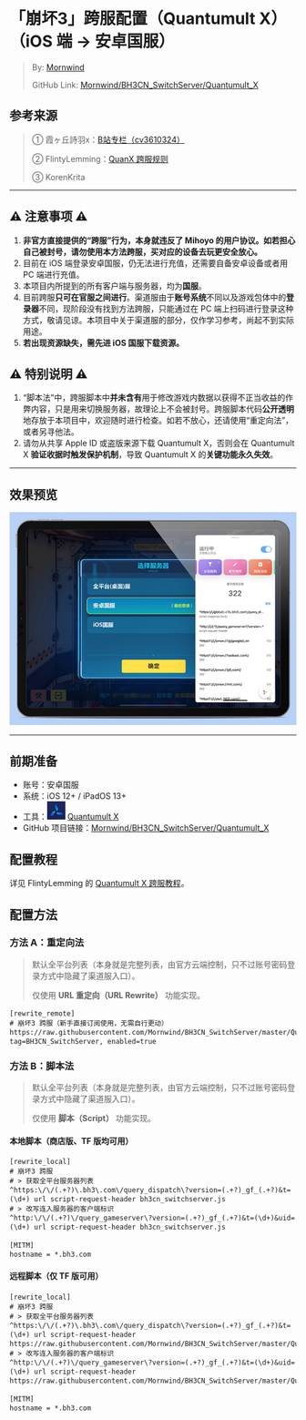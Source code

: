# 「崩坏3」跨服配置（Quantumult X）（iOS 端 → 安卓国服）
 > By: [Mornwind](https://blog.mornwind.cc)
 > 
 > GitHub Link: [Mornwind/BH3CN_SwitchServer/Quantumult_X](https://github.com/Mornwind/BH3CN_SwitchServer/tree/master/Quantumult_X)

## 参考来源
 > ① 霞ヶ丘詩羽x：[B站专栏（cv3610324）](https://www.bilibili.com/read/cv3610324)
 > 
 > ② FlintyLemming：[QuanX 跨服规则](https://git.flinty.moe/root/BH3_Region_Selector)
 > 
 > ③ KorenKrita

---

## ⚠️ 注意事项 ⚠️
1. **非官方直接提供的“跨服”行为，本身就违反了 Mihoyo 的用户协议。如若担心自己被封号，请勿使用本方法跨服，买对应的设备去玩更安全放心。**
2. 目前在 iOS 端登录安卓国服，仍无法进行充值，还需要自备安卓设备或者用 PC 端进行充值。
3. 本项目内所提到的所有客户端与服务器，均为**国服**。
4. 目前跨服**只可在官服之间进行**。渠道服由于**账号系统**不同以及游戏包体中的**登录器**不同，现阶段没有找到方法跨服，只能通过在 PC 端上扫码进行登录这种方式，敬请见谅。本项目中关于渠道服的部分，仅作学习参考，尚起不到实际用途。
5. **若出现资源缺失，需先进 iOS 国服下载资源。**

## ⚠️ 特别说明 ⚠️
1. “脚本法”中，跨服脚本中**并未含有**用于修改游戏内数据以获得不正当收益的作弊内容，只是用来切换服务器，故理论上不会被封号。跨服脚本代码**公开透明**地存放于本项目中，欢迎随时进行检查。如若不放心，还请使用“重定向法”，或者另寻他法。
2. 请勿从共享 Apple ID 或盗版来源下载 Quantumult X，否则会在 Quantumult X **验证收据时触发保护机制**，导致 Quantumult X 的**关键功能永久失效**。

---

## 效果预览
![使用 Quantumult X 跨服](/Quantumult_X/Quantumult_X_Preview.jpg)

---

## 前期准备
- 账号：安卓国服
- 系统：iOS 12+ / iPadOS 13+
- 工具：![](/Quantumult_X/Quantumult_X_Icon.png) [Quantumult X](https://apps.apple.com/app/id1443988620)
- GitHub 项目链接：[Mornwind/BH3CN_SwitchServer/Quantumult_X](/Quantumult_X)

## 配置教程
详见 FlintyLemming 的 [Quantumult X 跨服教程](https://git.flinty.moe/root/BH3_Region_Selector/-/blob/master/README.md)。

## 配置方法
### 方法 A：重定向法
 > 默认全平台列表（本身就是完整列表，由官方云端控制，只不过账号密码登录方式中隐藏了渠道服入口）。
 > 
 > 仅使用 **URL 重定向（URL Rewrite）** 功能实现。

```
[rewrite_remote]
# 崩坏3 跨服（新手直接订阅使用，无需自行更动）
https://raw.githubusercontent.com/Mornwind/BH3CN_SwitchServer/master/Quantumult_X/bh3cn_switchserver.conf, tag=BH3CN_SwitchServer, enabled=true
```

### 方法 B：脚本法
 > 默认全平台列表（本身就是完整列表，由官方云端控制，只不过账号密码登录方式中隐藏了渠道服入口）。
 > 
 > 仅使用 **脚本（Script）** 功能实现。

#### 本地脚本（商店版、TF 版均可用）
```
[rewrite_local]
# 崩坏3 跨服
# > 获取全平台服务器列表
^https:\/\/(.+?)\.bh3\.com\/query_dispatch\?version=(.+?)_gf_(.+?)&t=(\d+) url script-request-header bh3cn_switchserver.js
# > 改写连入服务器的客户端标识
^http:\/\/(.+?)\/query_gameserver\?version=(.+?)_gf_(.+?)&t=(\d+)&uid=(\d+) url script-request-header bh3cn_switchserver.js

[MITM]
hostname = *.bh3.com
```

#### 远程脚本（仅 TF 版可用）
```
[rewrite_local]
# 崩坏3 跨服
# > 获取全平台服务器列表
^https:\/\/(.+?)\.bh3\.com\/query_dispatch\?version=(.+?)_gf_(.+?)&t=(\d+) url script-request-header https://raw.githubusercontent.com/Mornwind/BH3CN_SwitchServer/master/Quantumult_X/bh3cn_switchserver.js
# > 改写连入服务器的客户端标识
^http:\/\/(.+?)\/query_gameserver\?version=(.+?)_gf_(.+?)&t=(\d+)&uid=(\d+) url script-request-header https://raw.githubusercontent.com/Mornwind/BH3CN_SwitchServer/master/Quantumult_X/bh3cn_switchserver.js

[MITM]
hostname = *.bh3.com
```
